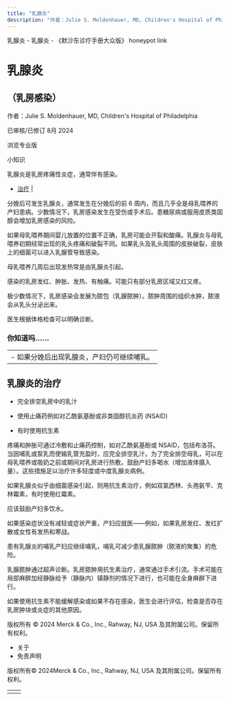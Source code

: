 ```yaml
---
title: "乳腺炎"
description: "作者：Julie S. Moldenhauer, MD, Children's Hospital of Philadelphia"
---
```


﻿乳腺炎 \- 乳腺炎 \- 《默沙东诊疗手册大众版》 honeypot link

# 乳腺炎

## （乳房感染）

作者：Julie S. Moldenhauer, MD, Children's Hospital of Philadelphia

已审核/已修订 8月 2024

浏览专业版

小知识

乳腺炎是乳房疼痛性炎症，通常伴有感染。

- [治疗](#治疗_v8531767_zh) \|

分娩后可发生乳腺炎，通常发生在分娩后的前 6 周内，而且几乎全是母乳喂养的产妇患病。少数情况下，乳房感染发生在受伤或手术后。患糖尿病或服用皮质类固醇会增加乳房感染的风险。

如果母乳喂养期间婴儿放置的位置不正确，乳房可能会开裂和酸痛。乳腺炎与母乳喂养初期经常出现的乳头疼痛和破裂不同。如果乳头及乳头周围的皮肤破裂，皮肤上的细菌可以进入乳腺管导致感染。

母乳喂养几周后出现发热常是由乳腺炎引起。

感染的乳房发红、肿胀、发热、有触痛。可能只有部分乳房区域又红又疼。

极少数情况下，乳房感染会发展为脓包（乳腺脓肿）。脓肿周围的组织水肿，脓液会从乳头分泌出来。

医生根据体格检查可以明确诊断。

### 你知道吗……

|     |
| --- |
| - 如果分娩后出现乳腺炎，产妇仍可继续哺乳。 |

## 乳腺炎的治疗

- 完全排空乳房中的乳汁

- 使用止痛药例如对乙酰氨基酚或非类固醇抗炎药 (NSAID)

- 有时使用抗生素


疼痛和肿胀可通过冷敷和止痛药控制，如对乙酰氨基酚或 NSAID，包括布洛芬。当因哺乳或泵乳而使输乳管充盈时，应完全排空乳汁。为了完全排空母乳，可以在母乳喂养或吸奶之前或期间对乳房进行热敷。鼓励产妇多喝水（增加液体摄入量）。这些措施足以治疗许多轻度或中度乳腺炎病例。

如果乳腺炎似乎由细菌感染引起，则用抗生素治疗，例如双氯西林、头孢氨苄、克林霉素，有时使用红霉素。

应该鼓励产妇多饮水。

如果感染症状没有减轻或症状严重，产妇应就医——例如，如果乳房发红、发红扩散或女性有发热和寒战。

患有乳腺炎的哺乳产妇应继续哺乳，哺乳可减少患乳腺脓肿（脓液的聚集）的危险。

乳腺脓肿通过超声诊断。乳房脓肿用抗生素治疗，通常通过手术引流。手术可能在局部麻醉加经静脉给予（静脉内）镇静剂的情况下进行，也可能在全身麻醉下进行。

如果使用抗生素不能缓解感染或如果不存在感染，医生会进行评估，检查是否存在乳房肿块或炎症的其他原因。



版权所有 © 2024
Merck & Co., Inc., Rahway, NJ, USA 及其附属公司。保留所有权利。

- 关于
- 免责声明

版权所有© 2024Merck & Co., Inc., Rahway, NJ, USA 及其附属公司。保留所有权利。

|     |     |
| --- | --- |
|  |  |